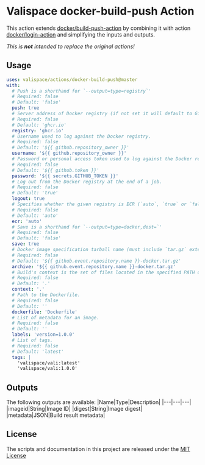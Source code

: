 # Valispace docker-build-push Action

This action extends [docker/build-push-action](https://github.com/docker/build-push-action) by combining it with action [docker/login-action](https://github.com/docker/login-action) and simplifying the inputs and outputs.

_This is **not** intended to replace the original actions!_

## Usage

<!-- start usage -->
```yaml
uses: valispace/actions/docker-build-push@master
with:
  # Push is a shorthand for `--output=type=registry`'
  # Required: false
  # Default: 'false'
  push: true
  # Server address of Docker registry (if not set it will default to GitHub Container Registry).
  # Required: false
  # Default: 'ghcr.io'
  registry: 'ghcr.io'
  # Username used to log against the Docker registry.
  # Required: false
  # Default: '${{ github.repository_owner }}'
  username: '${{ github.repository_owner }}'
  # Password or personal access token used to log against the Docker registry.
  # Required: false
  # Default: '${{ github.token }}'
  password: '${{ secrets.GITHUB_TOKEN }}'
  # Log out from the Docker registry at the end of a job.
  # Required: false
  # Default: 'true'
  logout: true
  # Specifies whether the given registry is ECR (`auto`, `true` or `false`).
  # Required: false
  # Default: 'auto'
  ecr: 'auto'
  # Save is a shorthand for `--output=type=docker,dest=`'
  # Required: false
  # Default: 'false'
  save: true
  # Docker image specification tarball name (must include `tar.gz` extension).
  # Required: false
  # Default: '${{ github.event.repository.name }}-docker.tar.gz'
  archive: '${{ github.event.repository.name }}-docker.tar.gz'
  # Build's context is the set of files located in the specified PATH or URL.
  # Required: false
  # Default: '.'
  context: '.'
  # Path to the Dockerfile.
  # Required: false
  # Default: ''
  dockerfile: 'Dockerfile'
  # List of metadata for an image.
  # Required: false
  # Default: ''
  labels: 'version=1.0.0'
  # List of tags.
  # Required: false
  # Default: 'latest'
  tags: |
    'valispace/vali:latest'
    'valispace/vali:1.0.0'
```
<!-- end usage -->

## Outputs

The following outputs are available:
|Name|Type|Description|
|---|---|---|
|imageid|String|Image ID|
|digest|String|Image digest|
|metadata|JSON|Build result metadata|

## License

The scripts and documentation in this project are released under the [MIT License](LICENSE)
